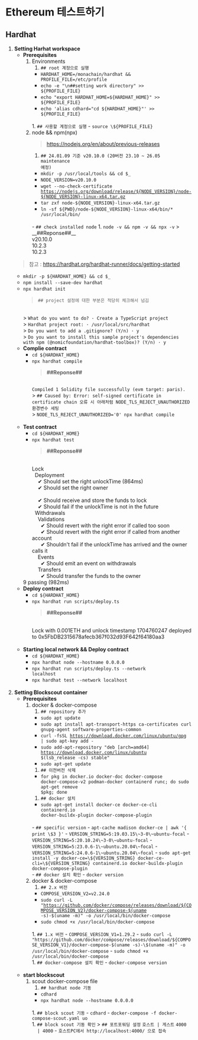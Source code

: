 # Ethereum 테스트하기
## Hardhat
1. __Setting Harhat workspace__
    - __Prerequisites__
        1. Environments
            1. <code>## root 계정으로 실행</code>
            - <code>HARDHAT_HOME=/monachain/hardhat && PROFILE_FILE=/etc/profile</code>
            - <code>echo -e "\n##setting work directory" >> \${PROFILE_FILE}</code>
            - <code>echo  "export HARDHAT_HOME=\${HARDHAT_HOME}" >> \${PROFILE_FILE}</code>
            - <code>echo  'alias cdhard=\"cd \${HARDHAT_HOME}\"' >> \${PROFILE_FILE}</code>
            <br/>
            1. <code>## 사용할 계정으로 실행</code>
            - <code>source \${PROFILE_FILE}</code>
            <br/>
        1. node && npm(npx)
            > https://nodejs.org/en/about/previous-releases
            1. <code>## 24.01.09 기준 v20.10.0 (20버전 23.10 ~ 26.05 maintenance 예정)</code>
            - <code>mkdir -p /usr/local/tools && cd \$_</code>
            - <code>NODE_VERSION=v20.10.0</code>
            - <code>wget --no-check-certificate https://nodejs.org/download/release/${NODE_VERSION}/node-${NODE_VERSION}-linux-x64.tar.gz</code>
            - <code>tar zxf node-\${NODE_VERSION}-linux-x64.tar.gz</code>
            - <code>ln -sf ${PWD}/node-\${NODE_VERSION}-linux-x64/bin/* /usr/local/bin/</code>
            <br/>
            - <code>## check installed node</code>
                1. <code>node -v && npm -v && npx -v</code>
                    > __##Reponse##__
                    <br/>
                    v20.10.0
                    <br/>
                    10.2.3
                    <br/>
                    10.2.3
            <br/>
    > 참고 : https://hardhat.org/hardhat-runner/docs/getting-started
    - <code>mkdir -p \${HARDHAT_HOME} && cd $_</code>
    - <code>npm install --save-dev hardhat</code>
    - <code>npx hardhat init</code>
        > <code>## project 설정에 대한 부분은 적당히 체크해서 넘김</code>
        <br/>
        > <code>What do you want to do? · Create a TypeScript project</code>
        <br/>
        > <code>Hardhat project root: · /usr/local/src/hardhat</code>
        <br/>
        > <code>Do you want to add a .gitignore? (Y/n) · y</code>
        <br/>
        > <code>Do you want to install this sample project's dependencies with npm (@nomicfoundation/hardhat-toolbox)? (Y/n) · y</code>
        <br/>
    - __Complie contract__
        - <code>cd \${HARDHAT_HOME}</code>
        - <code>npx hardhat compile</code>
            > __##Reponse##__
            <br/>
            <code>Compiled 1 Solidity file successfully (evm target: paris).</code>
            <br/>
            > <code>## Caused by: Error: self-signed certificate in certificate chain 오류 시 아래처럼 NODE_TLS_REJECT_UNAUTHORIZED 환경변수 세팅</code>
            <br/>
            > <code>NODE_TLS_REJECT_UNAUTHORIZED='0' npx hardhat compile</code>
        <br/>
    - __Test contract__
        - <code>cd \${HARDHAT_HOME}</code>
        - <code>npx hardhat test</code>
            > __##Reponse##__
            <br/>
            Lock
            <br/>
            &nbsp;&nbsp;Deployment
            <br/>
            &nbsp;&nbsp;&nbsp;&nbsp;✔ Should set the right unlockTime (864ms)
            <br/>
            &nbsp;&nbsp;&nbsp;&nbsp;✔ Should set the right owner
            <br/>
            <br/>
            &nbsp;&nbsp;&nbsp;&nbsp;✔ Should receive and store the funds to lock
            <br/>
            &nbsp;&nbsp;&nbsp;&nbsp;✔ Should fail if the unlockTime is not in the future
            <br/>
            &nbsp;&nbsp;Withdrawals
            <br/>
            &nbsp;&nbsp;&nbsp;&nbsp;Validations
            <br/>
            &nbsp;&nbsp;&nbsp;&nbsp;&nbsp;&nbsp;✔ Should revert with the right error if called too soon
            <br/>
            &nbsp;&nbsp;&nbsp;&nbsp;&nbsp;&nbsp;✔ Should revert with the right error if called from another account
            <br/>
            &nbsp;&nbsp;&nbsp;&nbsp;&nbsp;&nbsp;✔ Shouldn't fail if the unlockTime has arrived and the owner calls it
            <br/>
            &nbsp;&nbsp;&nbsp;&nbsp;Events
            <br/>
            &nbsp;&nbsp;&nbsp;&nbsp;&nbsp;&nbsp;✔ Should emit an event on withdrawals
            <br/>
            &nbsp;&nbsp;&nbsp;&nbsp;Transfers
            <br/>
            &nbsp;&nbsp;&nbsp;&nbsp;&nbsp;&nbsp;✔ Should transfer the funds to the owner
            <br/>
        9 passing (982ms)
        <br/>
    - __Deploy contract__
        - <code>cd \${HARDHAT_HOME}</code>
        - <code>npx hardhat run scripts/deploy.ts</code>
            > __##Reponse##__
            <br/>
            Lock with 0.001ETH and unlock timestamp 1704760247 deployed to 0x5FbDB2315678afecb367f032d93F642f64180aa3
        <br/>
    - __Starting local network && Deploy contract__
        - <code>cd \${HARDHAT_HOME}</code>
        - <code>npx hardhat node --hostname 0.0.0.0</code>
        - <code>npx hardhat run scripts/deploy.ts --network localhost</code>
        - <code>npx hardhat test --network localhost</code>
        <br/>
1.  __Setting Blockscout container__
    - __Prerequisites__
        1. docker & docker-compose
            1. <code>## repository 추가</code>
            - <code>sudo apt update</code>
            - <code>sudo apt install apt-transport-https ca-certificates curl gnupg-agent software-properties-common</code>
            - <code>curl -fsSL https://download.docker.com/linux/ubuntu/gpg | sudo apt-key add -</code>
            - <code>sudo add-apt-repository "deb [arch=amd64] https://download.docker.com/linux/ubuntu \$(lsb_release -cs) stable"</code>
            - <code>sudo apt-get update</code>
            1. <code>## 이전버전 삭제</code>
            - <code>for pkg in docker.io docker-doc docker-compose docker-compose-v2 podman-docker containerd runc; do sudo apt-get remove $pkg; done</code>
            1. <code>## docker 설치</code>
            - <code>sudo apt-get install docker-ce docker-ce-cli containerd.io docker-buildx-plugin docker-compose-plugin</code>
            <br/>
            - <code>## specific version</code>
            - <code>apt-cache madison docker-ce | awk '{ print \$3 }'</code>
            - <code>VERSION_STRING=5:19.03.15\~3-0\~ubuntu-focal</code>
            - <code>VERSION_STRING=5:20.10.24\~3-0\~ubuntu-focal</code>
            - <code>VERSION_STRING=5:23.0.6-1\~ubuntu.20.04\~focal</code>
            - <code>VERSION_STRING=5:24.0.6-1\~ubuntu.20.04\~focal</code>
            - <code>sudo apt-get install -y docker-ce=\${VERSION_STRING} docker-ce-cli=\${VERSION_STRING} containerd.io docker-buildx-plugin docker-compose-plugin</code>
            <br/>
            - <code>## docker 설치 확인</code>
            - <code>docker version</code>
            <br/>
        1. docker & docker-compose
            1. <code>## 2.x 버전</code>
            - <code>COMPOSE_VERSION_V2=v2.24.0</code>
            - <code>sudo curl -L "https://github.com/docker/compose/releases/download/${COMPOSE_VERSION_V2}/docker-compose-$(uname -s)-\$(uname -m)" -o /usr/local/bin/docker-compose</code>
            - <code>sudo chmod +x /usr/local/bin/docker-compose</code>
            <br/>
            1. <code>## 1.x 버전</code>
            - <code>COMPOSE_VERSION_V1=1.29.2</code>
            - <code>sudo curl -L "https://github.com/docker/compose/releases/download/${COMPOSE_VERSION_V1}/docker-compose-$(uname -s)-\$(uname -m)" -o /usr/local/bin/docker-compose</code>
            - <code>sudo chmod +x /usr/local/bin/docker-compose</code>
            <br/>
            1. <code>## docker-compose 설치 확인</code>
            - <code>docker-compose version</code>
            <br/>
        <br/>
    - __start blockscout__
        1. scout docker-compose file
            1. <code>## hardhat node 기동</code>
            - <code>cdhard</code>
            - <code>npx hardhat node --hostname 0.0.0.0</code>
            <br/>
            1. <code>## block scout 기동</code>
            - <code>cdhard</code>
            - <code>docker-compose -f docker-compose-scout.yaml uo</code>
            <br/>
            1. <code>## block scout 기동 확인</code>
            > <code>## 포트포워딩 설정</code>
            <code>호스트 | 게스트</code>
            <code>4000 &nbsp;&nbsp;| 4000</code>
            - <code>호스트PC에서 http://localhost:4000/ 으로 접속</code>
            <br/>
